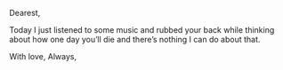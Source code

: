 Dearest,

Today I just listened to some music and rubbed your back while thinking about how one day you’ll die and there’s nothing I can do about that.

With love,
Always,